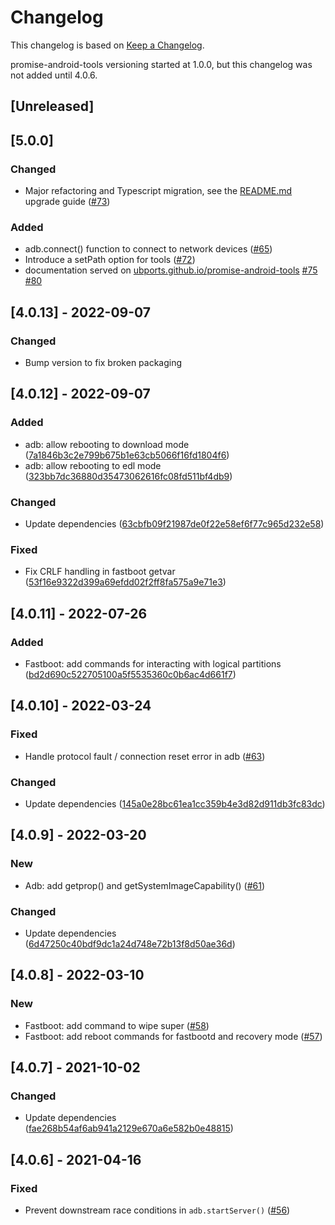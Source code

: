 # Changelog

This changelog is based on [Keep a Changelog](https://keepachangelog.com/en/1.0.0/).

promise-android-tools versioning started at 1.0.0, but this changelog was not added until 4.0.6.

## [Unreleased]

## [5.0.0]

### Changed

- Major refactoring and Typescript migration, see the [README.md](./README.md) upgrade guide ([#73](https://github.com/ubports/promise-android-tools/pull/73))

### Added

- adb.connect() function to connect to network devices ([#65](https://github.com/ubports/promise-android-tools/pull/65))
- Introduce a setPath option for tools ([#72](https://github.com/ubports/promise-android-tools/pull/72))
- documentation served on [ubports.github.io/promise-android-tools](https://ubports.github.io/promise-android-tools) [#75](https://github.com/ubports/promise-android-tools/issues/75) [#80](https://github.com/ubports/promise-android-tools/pull/80)

## [4.0.13] - 2022-09-07

### Changed

- Bump version to fix broken packaging

## [4.0.12] - 2022-09-07

### Added

- adb: allow rebooting to download mode ([7a1846b3c2e799b675b1e63cb5066f16fd1804f6](https://github.com/ubports/promise-android-tools/commit/7a1846b3c2e799b675b1e63cb5066f16fd1804f6))
- adb: allow rebooting to edl mode ([323bb7dc36880d35473062616fc08fd511bf4db9](https://github.com/ubports/promise-android-tools/commit/323bb7dc36880d35473062616fc08fd511bf4db9))

### Changed

- Update dependencies ([63cbfb09f21987de0f22e58ef6f77c965d232e58](https://github.com/ubports/promise-android-tools/commit/63cbfb09f21987de0f22e58ef6f77c965d232e58))

### Fixed

- Fix CRLF handling in fastboot getvar ([53f16e9322d399a69efdd02f2ff8fa575a9e71e3](https://github.com/ubports/promise-android-tools/commit/53f16e9322d399a69efdd02f2ff8fa575a9e71e3))

## [4.0.11] - 2022-07-26

### Added

- Fastboot: add commands for interacting with logical partitions ([bd2d690c522705100a5f5535360c0b6ac4d661f7](https://github.com/ubports/promise-android-tools/commit/bd2d690c522705100a5f5535360c0b6ac4d661f7))

## [4.0.10] - 2022-03-24

### Fixed

- Handle protocol fault / connection reset error in adb ([#63](https://github.com/ubports/promise-android-tools/pull/63))

### Changed

- Update dependencies ([145a0e28bc61ea1cc359b4e3d82d911db3fc83dc](https://github.com/ubports/promise-android-tools/commit/145a0e28bc61ea1cc359b4e3d82d911db3fc83dc))

## [4.0.9] - 2022-03-20

### New

- Adb: add getprop() and getSystemImageCapability() ([#61](https://github.com/ubports/promise-android-tools/pull/61))

### Changed

- Update dependencies ([6d47250c40bdf9dc1a24d748e72b13f8d50ae36d](https://github.com/ubports/promise-android-tools/commit/6d47250c40bdf9dc1a24d748e72b13f8d50ae36d))

## [4.0.8] - 2022-03-10

### New

- Fastboot: add command to wipe super ([#58](https://github.com/ubports/promise-android-tools/pull/58))
- Fastboot: add reboot commands for fastbootd and recovery mode ([#57](https://github.com/ubports/promise-android-tools/pull/57))

## [4.0.7] - 2021-10-02

### Changed

- Update dependencies ([fae268b54af6ab941a2129e670a6e582b0e48815](https://github.com/ubports/promise-android-tools/commit/fae268b54af6ab941a2129e670a6e582b0e48815))

## [4.0.6] - 2021-04-16

### Fixed

- Prevent downstream race conditions in `adb.startServer()` ([#56](https://github.com/ubports/promise-android-tools/pull/56))
